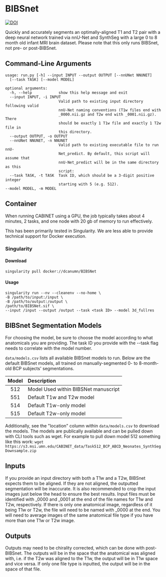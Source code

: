 # BIBSnet

[![DOI](https://zenodo.org/badge/DOI/10.5281/zenodo.7106148.svg)](https://doi.org/10.5281/zenodo.7106148)

Quickly and accurately segments an optimally-aligned T1 and T2 pair with a deep neural network trained via nnU-Net and SynthSeg with a large 0 to 8 month old infant MRI brain dataset. Please note that this only runs BIBSnet, not pre- or post-BIBSnet. 

## Command-Line Arguments
```
usage: run.py [-h] --input INPUT --output OUTPUT [--nnUNet NNUNET]
  [--task TASK] [--model MODEL]

optional arguments:
  -h, --help            show this help message and exit
  --input INPUT, -i INPUT
                        Valid path to existing input directory following valid
                        nnU-Net naming conventions (T1w files end with
                        _0000.nii.gz and T2w end with _0001.nii.gz). There
                        should be exactly 1 T1w file and exactly 1 T2w file in
                        this directory.
  --output OUTPUT, -o OUTPUT
  --nnUNet NNUNET, -n NNUNET
                        Valid path to existing executable file to run nnU-
                        Net_predict. By default, this script will assume that
                        nnU-Net_predict will be in the same directory as this
                        script:
  --task TASK, -t TASK  Task ID, which should be a 3-digit positive integer
                        starting with 5 (e.g. 512).
--model MODEL, -m MODEL
```

## Container
When running CABINET using a GPU, the job typically takes about 4 minutes, 2 tasks, and one node with 20 gb of memory to run effectively.

This has been primarily tested in Singularity. We are less able to provide technical support for Docker execution.

### Singularity

#### Download
`singularity pull docker://dcanumn/BIBSNet`

#### Usage
```
singularity run --nv --cleanenv --no-home \
-B /path/to/input:/input \
-B /path/to/output:/output \
/path/to/BIBSNet.sif \
--input /input --output /output --task <task ID> --model 3d_fullres 
```

## BIBSnet Segmentation Models

For choosing the model, be sure to choose the model according to what anatomicals you are providing. The task ID you provide with the --task flag needs to correlate with the model number.

`data/models.csv` lists all available BIBSnet models to run. Below are the default BIBSnet models, all trained on manually-segmented 0- to 8-month-old BCP subjects' segmentations. 

| Model | Description |
|:-:|:--|
| 512 | Model Used within BIBSNet manuscript |
| 551 | Default T1w and T2w model |
| 514 | Default T1w-only model |
| 515 | Default T2w-only model |

Additionally, see the "location" column within `data/models.csv` to download the models. The models are publically available and can be pulled down with CLI tools such as wget. For example to pull down model 512 something like this work: `wget https://s3.msi.umn.edu/CABINET_data/Task512_BCP_ABCD_Neonates_SynthSegDownsample.zip`

## Inputs

If you provide an input directory with both a T1w and a T2w, BIBSnet expects them to be aligned. If they are not aligned, the outputted segmentation will be inaccurate. It is also recommended to crop the input images just below the head to ensure the best results.
Input files must be identified with _0000 and _0001 at the end of the file names for T1w and T2w, respectively. If there is only one anatomical image, regardless of it being T1w or T2w, the file will need to be named with _0000 at the end. You will need to average images of the same anatomical file type if you have more than one T1w or T2w image.

## Outputs

Outputs may need to be chirality corrected, which can be done with post-BIBSnet. The outputs will be in the space that the anatomical was aligned with, i.e. if the T2w was aligned to the T1w, the output will be in T1w space and vice versa. If only one file type is inputted, the output will be in the space of that file.

<br />
